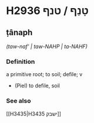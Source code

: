 # H2936 טָנַף / טנף

## ṭânaph

_(taw-naf' | taw-NAHP | ta-NAHF)_

### Definition

a primitive root; to soil; defile; v

- (Piel) to defile, soil

### See also

[[H3435|H3435 ישבק]]
